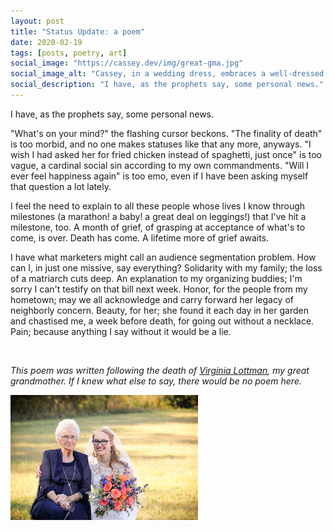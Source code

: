 ```yaml
---
layout: post
title: "Status Update: a poem"
date: 2020-02-19
tags: [posts, poetry, art]
social_image: "https://cassey.dev/img/great-gma.jpg"
social_image_alt: "Cassey, in a wedding dress, embraces a well-dressed elderly woman"
social_description: "I have, as the prophets say, some personal news."
---
```


I have, as the prophets say,
some personal news.

"What's on your mind?" the flashing cursor beckons.
"The finality of death" is too morbid,
and no one makes statuses like that any more, anyways.
"I wish I had asked her for fried chicken instead of spaghetti, just once" is too vague,
a cardinal social sin according to my own commandments.
"Will I ever feel happiness again" is too emo,
even if I have been asking myself that question a lot lately.

I feel the need to explain to all these people
whose lives I know through milestones
(a marathon! a baby! a great deal on leggings!)
that I've hit a milestone, too.
A month of grief, of grasping at acceptance of what's to come, is over.
Death has come. A lifetime more of grief awaits.

I have what marketers might call an audience segmentation problem.
How can I, in just one missive, say everything?
Solidarity with my family;
the loss of a matriarch cuts deep.
An explanation to my organizing buddies;
I'm sorry I can't testify on that bill next week.
Honor, for the people from my hometown;
may we all acknowledge and carry forward her legacy of neighborly concern.
Beauty, for her;
she found it each day in her garden and chastised me, a week before death, for going out without a necklace.
Pain;
because anything I say without it would be a lie.

<br />

_This poem was written following the death of [Virginia Lottman](https://www.gerdesmeyerfh.com/obituary/virginia-lottman), my great grandmother. If I knew what else to say, there would be no poem here._

<img width="300" height="200" class="center-block" style="margin-bottom: 20px" src="/img/great-gma.jpg" alt="Cassey, in a wedding dress, embraces a well-dressed elderly woman">
